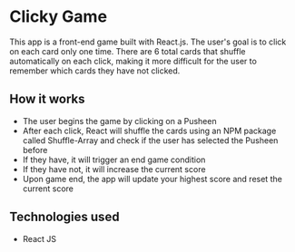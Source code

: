 # Clicky Game

This app is a front-end game built with React.js. The user's goal is to click on each card only one time. There are 6 total cards that shuffle automatically on each click, making it more difficult for the user to remember which cards they have not clicked.

## How it works
* The user begins the game by clicking on a Pusheen
* After each click, React will shuffle the cards using an NPM package called Shuffle-Array and check if the user has selected the Pusheen before
* If they have, it will trigger an end game condition
* If they have not, it will increase the current score
* Upon game end, the app will update your highest score and reset the current score

## Technologies used
* React JS
